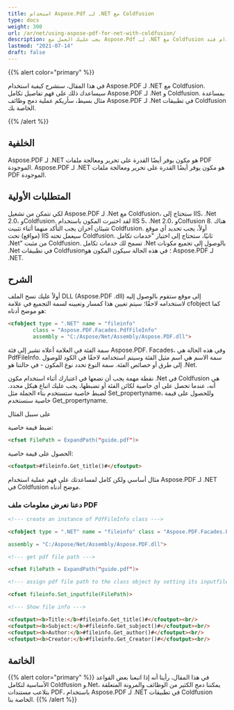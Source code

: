 ```yaml
---
title: استخدام Aspose.Pdf لـ .NET مع Coldfusion
type: docs
weight: 300
url: /ar/net/using-aspose-pdf-for-net-with-coldfusion/
description: يجب عليك العمل مع Aspose.Pdf لـ .NET مع Coldfusion باستخدام فئة PdfFileInfo
lastmod: "2021-07-14"
draft: false
---
```


{{% alert color="primary" %}}

في هذا المقال، سنشرح كيفية استخدام Aspose.PDF لـ .NET مع Coldfusion. سيساعدك ذلك على فهم تفاصيل تكامل Aspose.PDF لـ .Net و Coldfusion. بمساعدة مثال بسيط، سأريكم عملية دمج وظائف Aspose.PDF لـ .Net في تطبيقات Coldfusion الخاصة بك.

{{% /alert %}}

## الخلفية

Aspose.PDF لـ .NET هو مكون يوفر أيضًا القدرة على تحرير ومعالجة ملفات PDF الموجودة.
Aspose.PDF لـ .NET هو مكون يوفر أيضًا القدرة على تحرير ومعالجة ملفات PDF الموجودة.

## المتطلبات الأولية

لكي تتمكن من تشغيل Aspose.PDF لـ .Net مع Coldfusion، ستحتاج إلى IIS، .Net 2.0، وColdfusion. لقد اختبرت المكون باستخدام IIS 5، .Net 2.0، وColfusion 8. هناك شيئان آخران يجب التأكد منهما أثناء تثبيت Coldfusion. أولاً، يجب تحديد أي موقع (مواقع) تحت IIS سيعمل تحته Coldfusion. ثانيًا، ستحتاج إلى اختيار "خدمات تكامل .Net" من مثبت Coldfusion. تسمح لك خدمات تكامل .Net بالوصول إلى تجميع مكونات .Net في تطبيقات Coldfusion؛ في هذه الحالة سيكون المكون هو Aspose.PDF لـ .NET.

## الشرح

أولاً عليك نسخ الملف DLL (Aspose.PDF .dll) إلى موقع ستقوم بالوصول إليه لاستخدامه لاحقًا؛ سيتم تعيين هذا كمسار وتعيينه لسمة التجميع في علامة cfobject كما هو موضح أدناه:

```html
<cfobject type = ".NET" name = "fileinfo" 
        class = "Aspose.PDF.Facades.PdfFileInfo" 
        assembly = "C:/Aspose/Net/Assembly/Aspose.PDF.dll">
```
سمة الفئة في العلامة أعلاه تشير إلى فئة Aspose.PDF. Facades، وفي هذه الحالة هي PdfFileInfo. سمة الاسم هي اسم مثيل الفئة وسيتم استخدامه لاحقًا في الكود للوصول إلى طرق أو خصائص الفئة. سمة النوع تحدد نوع المكون - في حالتنا هو .Net.

نقطة مهمة يجب أن تضعها في اعتبارك أثناء استخدام مكون .Net في Coldfusion هي أنه، عندما تحصل على أي خاصية لكائن الفئة أو تضبطها، يجب عليك اتباع هيكل محدد. لضبط خاصية ستستخدم بناء الجملة مثل Set_propertyname، وللحصول على قيمة خاصية ستستخدم Get_propertyname.

على سبيل المثال

ضبط قيمة خاصية:

```html
<cfset FilePath = ExpandPath("guide.pdf")>
```

الحصول على قيمة خاصية:

```html
<cfoutput>#fileinfo.Get_title()#</cfoutput>
```

مثال أساسي ولكن كامل لمساعدتك على فهم عملية استخدام Aspose.PDF لـ .NET في Coldfusion موضح أدناه.

### دعنا نعرض معلومات ملف PDF

```html
<!--- create an instance of PdfFileInfo class --->

<cfobject type = ".NET" name = "fileinfo" class = "Aspose.PDF.Facades.PdfFileInfo"

assembly = "C:/Aspose/Net/Assembly/Aspose.PDF.dll">

<!--- get pdf file path --->

<cfset FilePath = ExpandPath("guide.pdf")>

<!--- assign pdf file path to the class object by setting its inputfile property--->

<cfset fileinfo.Set_inputfile(FilePath)>

<!--- Show file info --->

<cfoutput><b>Title:</b>#fileinfo.Get_title()#</cfoutput><br/>
<cfoutput><b>Subject:</b>#fileinfo.Get_subject()#</cfoutput><br/>
<cfoutput><b>Author:</b>#fileinfo.Get_author()#</cfoutput><br/>
<cfoutput><b>Creator:</b>#fileinfo.Get_Creator()#</cfoutput><br/>

```
## الخاتمة

{{% alert color="primary" %}}
في هذا المقال، رأينا أنه إذا اتبعنا بعض القواعد الأساسية لتكامل Coldfusion و.Net، يمكننا دمج الكثير من الوظائف والمرونة المتعلقة بتلاعب مستندات PDF، باستخدام Aspose.PDF لـ .NET في تطبيقات Coldfusion الخاصة بنا.
{{% /alert %}}
